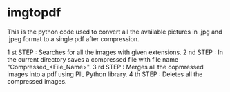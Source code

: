 # imgtopdf

This is the python code used to convert all the available pictures in .jpg and .jpeg format to a single pdf after compression.

1 st STEP : 
  Searches for all the images with given extensions.
2 nd STEP :
  In the current directory saves a compressed file with file name "Compressed_<File_Name>".
3 rd STEP :
  Merges all the copmressed images into a pdf using PIL Python library.
4 th STEP :
  Deletes all the compressed images.
